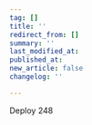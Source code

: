 ```yaml
---
tag: []
title: ''
redirect_from: []
summary: ''
last_modified_at: 
published_at: 
new_article: false
changelog: ''

---
```

Deploy 248
